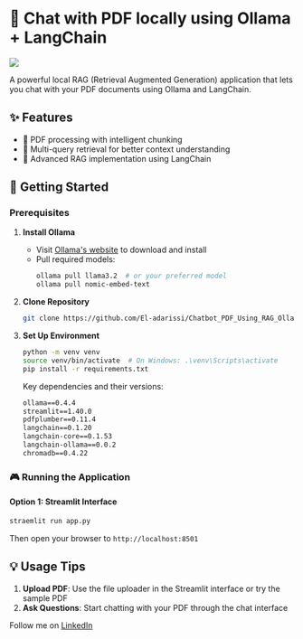 # 🤖 Chat with PDF locally using Ollama + LangChain
<img src='./images/home.png'><img/>

A powerful local RAG (Retrieval Augmented Generation) application that lets you chat with your PDF documents using Ollama and LangChain.



## ✨ Features

- 📄 PDF processing with intelligent chunking
- 🧠 Multi-query retrieval for better context understanding
- 🎯 Advanced RAG implementation using LangChain


## 🚀 Getting Started

### Prerequisites

1. **Install Ollama**
   - Visit [Ollama's website](https://ollama.ai) to download and install
   - Pull required models:
     ```bash
     ollama pull llama3.2  # or your preferred model
     ollama pull nomic-embed-text
     ```

2. **Clone Repository**
   ```bash
   git clone https://github.com/El-adarissi/Chatbot_PDF_Using_RAG_Ollama_locally-
   ```

3. **Set Up Environment**
   ```bash
   python -m venv venv
   source venv/bin/activate  # On Windows: .\venv\Scripts\activate
   pip install -r requirements.txt
   ```

   Key dependencies and their versions:
   ```txt
   ollama==0.4.4
   streamlit==1.40.0
   pdfplumber==0.11.4
   langchain==0.1.20
   langchain-core==0.1.53
   langchain-ollama==0.0.2
   chromadb==0.4.22
   ```

### 🎮 Running the Application

#### Option 1: Streamlit Interface
```bash
straemlit run app.py
```
Then open your browser to `http://localhost:8501`


## 💡 Usage Tips

1. **Upload PDF**: Use the file uploader in the Streamlit interface or try the sample PDF
2. **Ask Questions**: Start chatting with your PDF through the chat interface


Follow me on [LinkedIn](https://www.linkedin.com/in/abdelazizel-adarissi/)
